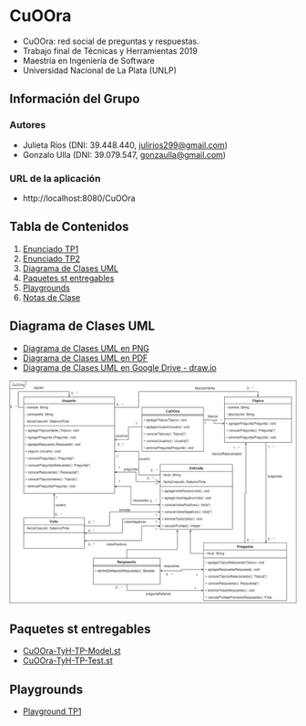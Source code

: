 # CuOOra

* CuOOra: red social de preguntas y respuestas.
* Trabajo final de Técnicas y Herramientas 2019
* Maestría en Ingeniería de Software
* Universidad Nacional de La Plata (UNLP)

## Información del Grupo

### Autores

* Julieta Ríos (DNI: 39.448.440, julirios299@gmail.com)
* Gonzalo Ulla (DNI: 39.079.547, gonzaulla@gmail.com)

### URL de la aplicación

* http://localhost:8080/CuOOra

## Tabla de Contenidos

1. [Enunciado TP1](https://github.com/GonzaloUlla/unlp-tyh-cuoora/blob/master/docs/TP1%20-%20Enunciado.pdf)
2. [Enunciado TP2](https://github.com/GonzaloUlla/unlp-tyh-cuoora/blob/master/docs/TP2%20-%20Web.pdf)
3. [Diagrama de Clases UML](#diagrama-de-clases-uml)
4. [Paquetes st entregables](#paquetes-st-entregables)
5. [Playgrounds](#playgrounds)
6. [Notas de Clase](https://github.com/GonzaloUlla/unlp-tyh-cuoora/blob/master/docs/class-notes)


## Diagrama de Clases UML

* [Diagrama de Clases UML en PNG](https://github.com/GonzaloUlla/unlp-tyh-cuoora/blob/master/docs/diagrams/UNLP-TyH-TP1-CuOOra-Class-Diagram.png)
* [Diagrama de Clases UML en PDF](https://github.com/GonzaloUlla/unlp-tyh-cuoora/blob/master/docs/diagrams/UNLP-TyH-TP1-CuOOra-Class-Diagram.pdf)
* [Diagrama de Clases UML en Google Drive - draw.io](https://drive.google.com/file/d/1ZxY7S2dx9snVGjNJxClkLEa_J22xiDb5/view?usp=sharing)

![UNLP-TyH-TP1-CuOOra-Class-Diagram](docs/diagrams/UNLP-TyH-TP1-CuOOra-Class-Diagram.png)

## Paquetes st entregables

* [CuOOra-TyH-TP-Model.st](https://github.com/GonzaloUlla/unlp-tyh-cuoora/blob/master/packages/CuOOra-TyH-TP-Model.st)
* [CuOOra-TyH-TP-Test.st](https://github.com/GonzaloUlla/unlp-tyh-cuoora/blob/master/packages/CuOOra-TyH-TP-Test.st)

## Playgrounds

* [Playground TP1](https://github.com/GonzaloUlla/unlp-tyh-cuoora/blob/master/playgrounds/playground-tp1.txt)